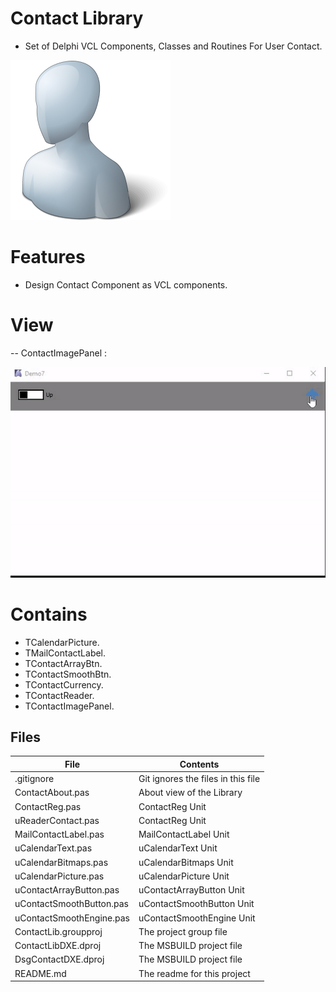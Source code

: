 # Contact Library
- Set of Delphi VCL Components, Classes and Routines For User Contact. 

![](Contact-Library.png) 



# Features  

- Design Contact Component as VCL components.

# View
-- ContactImagePanel :

![](View/ContactImagePanel.gif)



# Contains 

- TCalendarPicture.
- TMailContactLabel.
- TContactArrayBtn.
- TContactSmoothBtn.
- TContactCurrency.
- TContactReader.
- TContactImagePanel.

## Files

| File | Contents | 
| --- | --- |
| .gitignore | Git ignores the files in this file |
| ContactAbout.pas | About view of the Library |
| ContactReg.pas |ContactReg Unit | 
| uReaderContact.pas |ContactReg Unit |
| MailContactLabel.pas |MailContactLabel Unit |
| uCalendarText.pas |uCalendarText Unit |
| uCalendarBitmaps.pas |uCalendarBitmaps Unit |
| uCalendarPicture.pas |uCalendarPicture Unit |
| uContactArrayButton.pas |uContactArrayButton Unit |
| uContactSmoothButton.pas |uContactSmoothButton Unit |
| uContactSmoothEngine.pas |uContactSmoothEngine Unit |
| ContactLib.groupproj | The project group file |
| ContactLibDXE.dproj | The MSBUILD project file |
| DsgContactDXE.dproj | The MSBUILD project file |
| README.md | The readme for this project |

